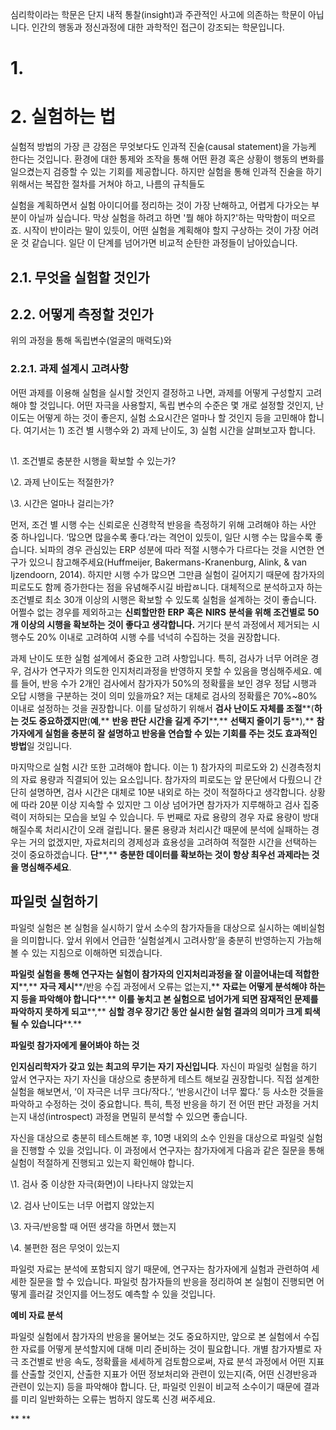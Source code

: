 심리학이라는 학문은 단지 내적 통찰(insight)과 주관적인 사고에 의존하는 학문이 아닙니다. 인간의 행동과 정신과정에 대한 과학적인 접근이 강조되는 학문입니다. 

# 1. 



# 2. 실험하는 법

실험적 방법의 가장 큰 강점은 무엇보다도 인과적 진술(causal statement)을 가능케 한다는 것입니다. 환경에 대한 통제와 조작을 통해 어떤 환경 혹은 상황이 행동의 변화를 일으켰는지 검증할 수 있는 기회를 제공합니다. 하지만 실험을 통해 인과적 진술을 하기 위해서는 복잡한 절차를 거쳐야 하고, 나름의 규칙들도 

실험을 계획하면서 실험 아이디어를 정리하는 것이 가장 난해하고, 어렵게 다가오는 부분이 아닐까 싶습니다. 막상 실험을 하려고 하면 '뭘 해야 하지?'하는 막막함이 떠오르죠. 시작이 반이라는 말이 있듯이, 어떤 실험을 계획해야 할지 구상하는 것이 가장 어려운 것 같습니다. 일단 이 단계를 넘어가면 비교적 순탄한 과정들이 남아있습니다.



## 2.1. 무엇을 실험할 것인가

 



## 2.2. 어떻게 측정할 것인가

위의 과정을 통해 독립변수(얼굴의 매력도)와 



### 2.2.1. 과제 설계시 고려사항 

어떤 과제를 이용해 실험을 실시할 것인지 결정하고 나면, 과제를 어떻게 구성할지 고려해야 할 것입니다. 어떤 자극을 사용할지, 독립 변수의 수준은 몇 개로 설정할 것인지, 난이도는 어떻게 하는 것이 좋은지, 실험 소요시간은 얼마나 할 것인지 등을 고민해야 합니다. 여기서는 1) 조건 별 시행수와 2) 과제 난이도, 3) 실험 시간을 살펴보고자 합니다. 

## 

\1.   조건별로 충분한 시행을 확보할 수 있는가?

\2.   과제 난이도는 적절한가?

\3.   시간은 얼마나 걸리는가?

 

먼저, 조건 별 시행 수는 신뢰로운 신경학적 반응을 측정하기 위해 고려해야 하는 사안 중 하나입니다. ‘많으면 많을수록 좋다.’라는 격언이 있듯이, 일단 시행 수는 많을수록 좋습니다. 뇌파의 경우 관심있는 ERP 성분에 따라 적절 시행수가 다르다는 것을 시연한 연구가 있으니 참고해주세요(Huffmeijer, Bakermans-Kranenburg, Alink, & van Ijzendoorn, 2014). 하지만 시행 수가 많으면 그만큼 실험이 길어지기 때문에 참가자의 피로도도 함께 증가한다는 점을 유념해주시길 바랍ㅀ니다. 대체적으로 분석하고자 하는 조건별로 최소 30개 이상의 시행은 확보할 수 있도록 실험을 설계하는 것이 좋습니다. 어쩔수 없는 경우를 제외하고는 **신뢰할만한** **ERP** **혹은** **NIRS** **분석을 위해 조건별로** **50****개 이상의 시행을 확보하는 것이 좋다고 생각합니다****.** 거기다 분석 과정에서 제거되는 시행수도 20% 이내로 고려하여 시행 수를 넉넉히 수집하는 것을 권장합니다.

과제 난이도 또한 실험 설계에서 중요한 고려 사항입니다. 특히, 검사가 너무 어려운 경우, 검사가 연구자가 의도한 인지처리과정을 반영하지 못할 수 있음을 명심해주세요. 예를 들어, 반응 수가 2개인 검사에서 참가자가 50%의 정확률을 보인 경우 정답 시행과 오답 시행을 구분하는 것이 의미 있을까요? 저는 대체로 검사의 정확률은 70%~80% 이내로 설정하는 것을 권장합니다. 이를 달성하기 위해서 **검사 난이도 자체를 조절****(****하는 것도 중요하겠지만****(****예****,** **반응 판단 시간을 길게 주기****,** **선택지 줄이기 등****),** **참가자에게 실험을 충분히 잘 설명하고 반응을 연습할 수 있는 기회를 주는 것도 효과적인 방법**일 것입니다. 

마지막으로 실험 시간 또한 고려해야 합니다. 이는 1) 참가자의 피로도와 2) 신경측정치의 자료 용량과 직결되어 있는 요소입니다. 참가자의 피로도는 앞 문단에서 다뤘으니 간단히 설명하면, 검사 시간은 대체로 10분 내외로 하는 것이 적절하다고 생각합니다. 상황에 따라 20분 이상 지속할 수 있지만 그 이상 넘어가면 참가자가 지루해하고 검사 집중력이 저하되는 모습을 보일 수 있습니다. 두 번째로 자료 용량의 경우 자료 용량이 방대해질수록 처리시간이 오래 걸립니다. 물론 용량과 처리시간 때문에 분석에 실패하는 경우는 거의 없겠지만, 자료처리의 경제성과 효용성을 고려하여 적절한 시간을 선택하는 것이 중요하겠습니다. **단****,** **충분한 데이터를 확보하는 것이 항상 최우선 과제라는 것을 명심해주세요**.

## 파일럿 실험하기

파일럿 실험은 본 실험을 실시하기 앞서 소수의 참가자들을 대상으로 실시하는 예비실험을 의미합니다. 앞서 위에서 언급한 ‘실험설계시 고려사항’을 충분히 반영하는지 가늠해볼 수 있는 지침으로 이해하면 되겠습니다. 



 **파일럿 실험을 통해 연구자는 실험이 참가자의 인지처리과정을 잘 이끌어내는데 적합한지****,** **자극 제시****/반응 수집 과정에서 오류는 없는지,** **자료는 어떻게 분석해야 하는지 등을 파악해야 합니다****.** **이를 놓치고 본 실험으로 넘어가게 되면 잠재적인 문제를 파악하지 못하게 되고****,** **심할 경우 장기간 동안 실시한 실험 결과의 의미가 크게 퇴색될 수 있습니다****.**

 

**파일럿 참가자에게 물어봐야 하는 것**

**인지심리학자가 갖고 있는 최고의 무기는 자기 자신입니다**. 자신이 파일럿 실험을 하기 앞서 연구자는 자기 자신을 대상으로 충분하게 테스트 해보길 권장합니다. 직접 설계한 실험을 해보면서, ‘이 자극은 너무 크다/작다.’, ‘반응시간이 너무 짧다.’ 등 사소한 것들을 파악하고 수정하는 것이 중요합니다. 특히, 특정 반응을 하기 전 어떤 판단 과정을 거치는지 내성(introspect) 과정을 면밀히 분석할 수 있으면 좋습니다. 

자신을 대상으로 충분히 테스트해본 후, 10명 내외의 소수 인원을 대상으로 파일럿 실험을 진행할 수 있을 것입니다. 이 과정에서 연구자는 참가자에게 다음과 같은 질문을 통해 실험이 적절하게 진행되고 있는지 확인해야 합니다.

 

\1.   검사 중 이상한 자극(화면)이 나타나지 않았는지

\2.   검사 난이도는 너무 어렵지 않았는지

\3.   자극/반응할 때 어떤 생각을 하면서 했는지

\4.   불편한 점은 무엇이 있는지

 

파일럿 자료는 분석에 포함되지 않기 때문에, 연구자는 참가자에게 실험과 관련하여 세세한 질문을 할 수 있습니다. 파일럿 참가자들의 반응을 정리하여 본 실험이 진행되면 어떻게 흘러갈 것인지를 어느정도 예측할 수 있을 것입니다.

 

**예비 자료 분석**

파일럿 실험에서 참가자의 반응을 물어보는 것도 중요하지만, 앞으로 본 실험에서 수집한 자료를 어떻게 분석할지에 대해 미리 준비하는 것이 필요합니다. 개별 참가자별로 자극 조건별로 반응 속도, 정확률을 세세하게 검토함으로써, 자료 분석 과정에서 어떤 지표를 산출할 것인지, 산출한 지표가 어떤 정보처리와 관련이 있는지(즉, 어떤 신경반응과 관련이 있는지) 등을 파악해야 합니다. 단, 파일럿 인원이 비교적 소수이기 때문에 결과를 미리 일반화하는 오류는 범하지 않도록 신경 써주세요.

 

**
**

  